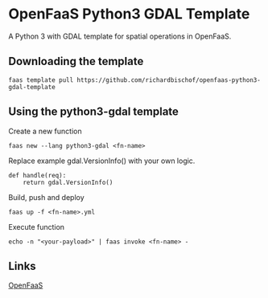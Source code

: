 # OpenFaaS Python3 GDAL Template  

A Python 3 with GDAL template for spatial operations in OpenFaaS.

## Downloading the template  
```   
faas template pull https://github.com/richardbischof/openfaas-python3-gdal-template
```   

## Using the python3-gdal template  

Create a new function  
```
faas new --lang python3-gdal <fn-name>  
```

Replace example gdal.VersionInfo() with your own logic.  
```
def handle(req):
    return gdal.VersionInfo()
```

Build, push and deploy  
```
faas up -f <fn-name>.yml
```

Execute function   
```
echo -n "<your-payload>" | faas invoke <fn-name> -
```

## Links
[OpenFaaS](https://www.openfaas.com/)
